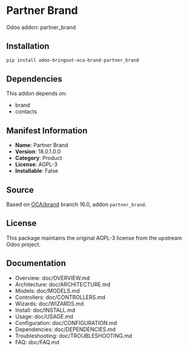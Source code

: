 # Partner Brand

Odoo addon: partner_brand

## Installation

```bash
pip install odoo-bringout-oca-brand-partner_brand
```

## Dependencies

This addon depends on:
- brand
- contacts

## Manifest Information

- **Name**: Partner Brand
- **Version**: 18.0.1.0.0
- **Category**: Product
- **License**: AGPL-3
- **Installable**: False

## Source

Based on [OCA/brand](https://github.com/OCA/brand) branch 16.0, addon `partner_brand`.

## License

This package maintains the original AGPL-3 license from the upstream Odoo project.

## Documentation

- Overview: doc/OVERVIEW.md
- Architecture: doc/ARCHITECTURE.md
- Models: doc/MODELS.md
- Controllers: doc/CONTROLLERS.md
- Wizards: doc/WIZARDS.md
- Install: doc/INSTALL.md
- Usage: doc/USAGE.md
- Configuration: doc/CONFIGURATION.md
- Dependencies: doc/DEPENDENCIES.md
- Troubleshooting: doc/TROUBLESHOOTING.md
- FAQ: doc/FAQ.md
